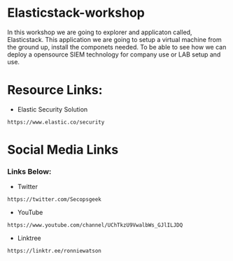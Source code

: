 # Elasticstack-workshop

In this workshop we are going to explorer and applicaton called, Elasticstack. This application we are going to setup a virtual machine from the ground up, install the componets needed. To be able to see how we can deploy a opensource SIEM technology for company use or LAB setup and use.

# Resource Links:

- Elastic Security Solution
~~~
https://www.elastic.co/security
~~~

# Social Media Links
### Links Below:

- Twitter
~~~
https://twitter.com/Secopsgeek
~~~
- YouTube
~~~
https://www.youtube.com/channel/UChTkzU9VwalbWs_GJlILJDQ
~~~

- Linktree
~~~
https://linktr.ee/ronniewatson
~~~
